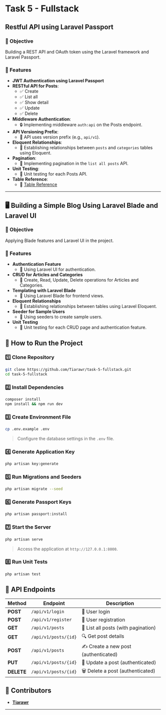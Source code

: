 # Task 5 - Fullstack

## Restful API using Laravel Passport

### 📌 Objective
Building a REST API and OAuth token using the Laravel framework and Laravel Passport.

### 🔹 Features
- **JWT Authentication using Laravel Passport**
- **RESTful API for Posts**:
  - ✅ Create
  - ✅ List all
  - ✅ Show detail
  - ✅ Update
  - ✅ Delete
- **Middleware Authentication**:
  - 🔒 Implementing middleware `auth:api` on the Posts endpoint.
- **API Versioning Prefix**:
  - 📌 API uses version prefix (e.g., `api/v1`).
- **Eloquent Relationships**:
  - 🔗 Establishing relationships between `posts` and `categories` tables using Eloquent.
- **Pagination**:
  - 📜 Implementing pagination in the `list all posts` API.
- **Unit Testing**:
  - 🧪 Unit testing for each Posts API.
- **Table Reference**:
  - 📄 [Table Reference](https://docs.google.com/document/d/18vr7dMZNmxeiT_CS6ofRTik8YygBraRvl0vscNXpRbQ/edit?usp=sharing)

---

## 🖥️ Building a Simple Blog Using Laravel Blade and Laravel UI

### 📌 Objective
Applying Blade features and Laravel UI in the project.

### 🔹 Features
- **Authentication Feature**
  - 🔐 Using Laravel UI for authentication.
- **CRUD for Articles and Categories**
  - 📝 Create, Read, Update, Delete operations for Articles and Categories.
- **Templating with Laravel Blade**
  - 🎨 Using Laravel Blade for frontend views.
- **Eloquent Relationships**
  - 🔗 Establishing relationships between tables using Laravel Eloquent.
- **Seeder for Sample Users**
  - 🌱 Using seeders to create sample users.
- **Unit Testing**
  - 🧪 Unit testing for each CRUD page and authentication feature.

## 🚀 How to Run the Project

### 1️⃣ Clone Repository
```sh
git clone https://github.com/Tiarawr/task-5-fullstack.git
cd task-5-fullstack
```

### 2️⃣ Install Dependencies
```sh
composer install
npm install && npm run dev
```

### 3️⃣ Create Environment File
```sh
cp .env.example .env
```
> Configure the database settings in the `.env` file.

### 4️⃣ Generate Application Key
```sh
php artisan key:generate
```

### 5️⃣ Run Migrations and Seeders
```sh
php artisan migrate --seed
```

### 6️⃣ Generate Passport Keys
```sh
php artisan passport:install
```

### 7️⃣ Start the Server
```sh
php artisan serve
```
> Access the application at `http://127.0.0.1:8000`.

### 8️⃣ Run Unit Tests
```sh
php artisan test
```

## 🔗 API Endpoints

| Method | Endpoint | Description |
|--------|---------|-------------|
| **POST** | `/api/v1/login` | 🔑 User login |
| **POST** | `/api/v1/register` | 📝 User registration |
| **GET** | `/api/v1/posts` | 📜 List all posts (with pagination) |
| **GET** | `/api/v1/posts/{id}` | 🔍 Get post details |
| **POST** | `/api/v1/posts` | ✍️ Create a new post (authenticated) |
| **PUT** | `/api/v1/posts/{id}` | 📝 Update a post (authenticated) |
| **DELETE** | `/api/v1/posts/{id}` | 🗑️ Delete a post (authenticated) |

## 👥 Contributors
- **[Tiarawr](https://github.com/Tiarawr)**

---
